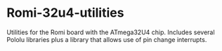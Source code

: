 # Romi-32u4-utilities

Utilities for the Romi board with the ATmega32U4 chip. Includes several Pololu libraries plus a library that allows use of pin change interrupts.
